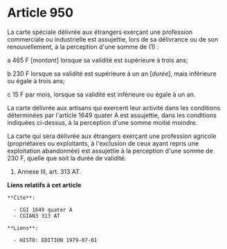 # Article 950

La carte spéciale délivrée aux étrangers exerçant une profession commerciale ou industrielle est assujettie, lors de sa
délivrance ou de son renouvellement, à la perception d'une somme de (1) :

a  465 F [*montant*] lorsque sa validité est supérieure à trois ans;

b  230 F lorsque sa validité est supérieure à un an [*durée*], mais inférieure ou égale à trois ans;

c  15 F par mois, lorsque sa validité est inférieure ou égale à un an.

La carte délivrée aux artisans qui exercent leur activité dans les conditions déterminées par l'article 1649 quater A est
assujettie, dans les conditions indiquées ci-dessus, à la perception d'une somme moitié moindre.

La carte qui sera délivrée aux étrangers exerçant une profession agricole (propriétaires ou exploitants, à l'exclusion de
ceux ayant repris une exploitation abandonnée) est assujettie à la perception d'une somme de 230 F, quelle que soit la durée
de validité.

1) Annexe III, art. 313 AT.

**Liens relatifs à cet article**

	**Cite**:

	  - CGI 1649 quater A
	  - CGIAN3 313 AT

	**Liens**:

	  - HISTO: EDITION 1979-07-01

